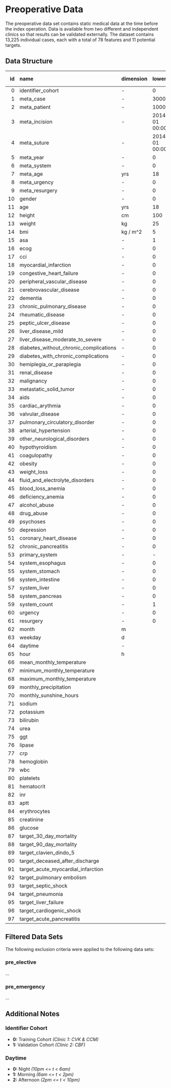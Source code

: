 # Preoperative Data

The preoperative data set contains static medical data at the time before the index operation. Data is available from two different and independent clinics so that results can be validated externally. The dataset contains 13,225 individual cases, each with a total of 78 features and 11 potential targets.

## Data Structure

|   id | name                                   | dimension   | lower_limit         | upper_limit         | type           |   count |   count (0) |   count (1) |   completeness |   completeness (0) |   completeness (1) | min                 | min (0)             | min (1)             | max                 | max (0)             | max (1)             |   unique |   unique (0) |   unique (1) |
| ---: | :------------------------------------- | :---------- | :------------------ | :------------------ | :------------- | ------: | ----------: | ----------: | -------------: | -----------------: | -----------------: | :------------------ | :------------------ | :------------------ | :------------------ | :------------------ | :------------------ | -------: | -----------: | -----------: |
|    0 | identifier_cohort                      | -           | 0                   | 1                   | Int64          |   13225 |        9185 |        4040 |         100    |             100    |             100    | 0.0                 | 0.0                 | 1.0                 | 1.0                 | 0.0                 | 1.0                 |        2 |            1 |            1 |
|    1 | meta_case                              | -           | 300000000           | 399999999           | float64        |   13225 |        9185 |        4040 |         100    |             100    |             100    | 302070451.0         | 302070451.0         | 307936727.0         | 381008918.0         | 381008918.0         | 316147162.0         |    13225 |         9185 |         4040 |
|    2 | meta_patient                           | -           | 1000000             | 99999999            | float64        |   13225 |        9185 |        4040 |         100    |             100    |             100    | 1000678.0           | 1002903.0           | 1000678.0           | 82731116.0          | 82731116.0          | 81041636.0          |    11243 |         8163 |         3123 |
|    3 | meta_incision                          | -           | 2014-01-01 00:00:00 | 2022-12-31 23:59:59 | datetime64[ns] |   13225 |        9185 |        4040 |         100    |             100    |             100    | 2014-01-02 08:38:00 | 2014-01-02 08:38:00 | 2014-01-13 08:30:00 | 2022-12-30 09:00:00 | 2022-12-29 08:57:00 | 2022-12-30 09:00:00 |    13052 |         9095 |         4033 |
|    4 | meta_suture                            | -           | 2014-01-01 00:00:00 | -                   | datetime64[ns] |   13225 |        9185 |        4040 |         100    |             100    |             100    | 2014-01-02 13:58:00 | 2014-01-02 13:58:00 | 2014-01-13 11:10:00 | 2022-12-30 11:51:00 | 2022-12-29 15:41:00 | 2022-12-30 11:51:00 |    13177 |         9155 |         4039 |
|    5 | meta_year                              | -           | 0                   | 8                   | Int64          |   13225 |        9185 |        4040 |         100    |             100    |             100    | 0                   | 0                   | 0                   | 8                   | 8                   | 8                   |        9 |            9 |            9 |
|    6 | meta_system                            | -           | 0                   | 4                   | Int64          |   13225 |        9185 |        4040 |         100    |             100    |             100    | 0                   | 0                   | 0                   | 4                   | 4                   | 4                   |        5 |            5 |            5 |
|    7 | meta_age                               | yrs         | 18                  | 120                 | float64        |   13225 |        9185 |        4040 |         100    |             100    |             100    | 18.0                | 18.0                | 18.0                | 218.0               | 218.0               | 122.0               |       84 |           80 |           83 |
|    8 | meta_urgency                           | -           | 0                   | 5                   | Int64          |   13048 |        9009 |        4039 |          98.66 |              98.08 |              99.98 | 0                   | 0                   | 0                   | 5                   | 5                   | 5                   |        6 |            6 |            6 |
|    9 | meta_resurgery                         | -           | 0                   | 1                   | Int64          |   13225 |        9185 |        4040 |         100    |             100    |             100    | 0                   | 0                   | 0                   | 1                   | 1                   | 1                   |        2 |            2 |            2 |
|   10 | gender                                 | -           | 0                   | 1                   | Int64          |   12573 |        8533 |        4040 |          95.07 |              92.9  |             100    | 0                   | 0                   | 0                   | 1                   | 1                   | 1                   |        2 |            2 |            2 |
|   11 | age                                    | yrs         | 18                  | 120                 | float64        |   13221 |        9183 |        4038 |          99.97 |              99.98 |              99.95 | 18.0                | 18.0                | 18.0                | 98.0                | 97.0                | 98.0                |       81 |           78 |           81 |
|   12 | height                                 | cm          | 100                 | 250                 | float64        |   10469 |        7397 |        3072 |          79.16 |              80.53 |              76.04 | 117.0               | 131.0               | 117.0               | 250.0               | 250.0               | 204.0               |       82 |           78 |           59 |
|   13 | weight                                 | kg          | 25                  | 300                 | float64        |   10496 |        7421 |        3075 |          79.36 |              80.79 |              76.11 | 30.0                | 30.0                | 30.0                | 230.0               | 230.0               | 216.0               |      231 |          216 |          121 |
|   14 | bmi                                    | kg / m^2    | 5                   | 100                 | float64        |   10468 |        7399 |        3069 |          79.15 |              80.56 |              75.97 | 10.4                | 10.4                | 10.6                | 69.7                | 69.7                | 68.2                |      485 |          474 |          282 |
|   15 | asa                                    | -           | 1                   | 6                   | Int64          |   10785 |        7697 |        3088 |          81.55 |              83.8  |              76.44 | 0                   | 0                   | 0                   | 4                   | 4                   | 4                   |        5 |            5 |            5 |
|   16 | ecog                                   | -           | 0                   | 5                   | Int64          |    8533 |        5696 |        2837 |          64.52 |              62.01 |              70.22 | 0                   | 0                   | 0                   | 2                   | 2                   | 2                   |        3 |            3 |            3 |
|   17 | cci                                    | -           | 0                   | 24                  | Int64          |   12181 |        9026 |        3155 |          92.11 |              98.27 |              78.09 | 0                   | 0                   | 0                   | 17                  | 17                  | 16                  |       18 |           18 |           17 |
|   18 | myocardial_infarction                  | -           | 0                   | 1                   | Int64          |   12181 |        9026 |        3155 |          92.11 |              98.27 |              78.09 | 0                   | 0                   | 0                   | 1                   | 1                   | 1                   |        2 |            2 |            2 |
|   19 | congestive_heart_failure               | -           | 0                   | 1                   | Int64          |   12181 |        9026 |        3155 |          92.11 |              98.27 |              78.09 | 0                   | 0                   | 0                   | 1                   | 1                   | 1                   |        2 |            2 |            2 |
|   20 | peripheral_vascular_disease            | -           | 0                   | 1                   | Int64          |   12181 |        9026 |        3155 |          92.11 |              98.27 |              78.09 | 0                   | 0                   | 0                   | 1                   | 1                   | 1                   |        2 |            2 |            2 |
|   21 | cerebrovascular_disease                | -           | 0                   | 1                   | Int64          |   12181 |        9026 |        3155 |          92.11 |              98.27 |              78.09 | 0                   | 0                   | 0                   | 1                   | 1                   | 1                   |        2 |            2 |            2 |
|   22 | dementia                               | -           | 0                   | 1                   | Int64          |   12181 |        9026 |        3155 |          92.11 |              98.27 |              78.09 | 0                   | 0                   | 0                   | 1                   | 1                   | 1                   |        2 |            2 |            2 |
|   23 | chronic_pulmonary_disease              | -           | 0                   | 1                   | Int64          |   12181 |        9026 |        3155 |          92.11 |              98.27 |              78.09 | 0                   | 0                   | 0                   | 1                   | 1                   | 1                   |        2 |            2 |            2 |
|   24 | rheumatic_disease                      | -           | 0                   | 1                   | Int64          |   12181 |        9026 |        3155 |          92.11 |              98.27 |              78.09 | 0                   | 0                   | 0                   | 1                   | 1                   | 1                   |        2 |            2 |            2 |
|   25 | peptic_ulcer_disease                   | -           | 0                   | 1                   | Int64          |   12181 |        9026 |        3155 |          92.11 |              98.27 |              78.09 | 0                   | 0                   | 0                   | 1                   | 1                   | 1                   |        2 |            2 |            2 |
|   26 | liver_disease_mild                     | -           | 0                   | 1                   | Int64          |   12181 |        9026 |        3155 |          92.11 |              98.27 |              78.09 | 0                   | 0                   | 0                   | 1                   | 1                   | 1                   |        2 |            2 |            2 |
|   27 | liver_disease_moderate_to_severe       | -           | 0                   | 1                   | Int64          |   12181 |        9026 |        3155 |          92.11 |              98.27 |              78.09 | 0                   | 0                   | 0                   | 1                   | 1                   | 1                   |        2 |            2 |            2 |
|   28 | diabetes_without_chronic_complications | -           | 0                   | 1                   | Int64          |   12181 |        9026 |        3155 |          92.11 |              98.27 |              78.09 | 0                   | 0                   | 0                   | 1                   | 1                   | 1                   |        2 |            2 |            2 |
|   29 | diabetes_with_chronic_complications    | -           | 0                   | 1                   | Int64          |   12181 |        9026 |        3155 |          92.11 |              98.27 |              78.09 | 0                   | 0                   | 0                   | 1                   | 1                   | 1                   |        2 |            2 |            2 |
|   30 | hemiplegia_or_paraplegia               | -           | 0                   | 1                   | Int64          |   12181 |        9026 |        3155 |          92.11 |              98.27 |              78.09 | 0                   | 0                   | 0                   | 1                   | 1                   | 1                   |        2 |            2 |            2 |
|   31 | renal_disease                          | -           | 0                   | 1                   | Int64          |   12181 |        9026 |        3155 |          92.11 |              98.27 |              78.09 | 0                   | 0                   | 0                   | 1                   | 1                   | 1                   |        2 |            2 |            2 |
|   32 | malignancy                             | -           | 0                   | 1                   | Int64          |   12181 |        9026 |        3155 |          92.11 |              98.27 |              78.09 | 0                   | 0                   | 0                   | 1                   | 1                   | 1                   |        2 |            2 |            2 |
|   33 | metastatic_solid_tumor                 | -           | 0                   | 1                   | Int64          |   12181 |        9026 |        3155 |          92.11 |              98.27 |              78.09 | 0                   | 0                   | 0                   | 1                   | 1                   | 1                   |        2 |            2 |            2 |
|   34 | aids                                   | -           | 0                   | 1                   | Int64          |   12181 |        9026 |        3155 |          92.11 |              98.27 |              78.09 | 0                   | 0                   | 0                   | 1                   | 1                   | 1                   |        2 |            2 |            2 |
|   35 | cardiac_arythmia                       | -           | 0                   | 1                   | Int64          |   12181 |        9026 |        3155 |          92.11 |              98.27 |              78.09 | 0                   | 0                   | 0                   | 1                   | 1                   | 1                   |        2 |            2 |            2 |
|   36 | valvular_disease                       | -           | 0                   | 1                   | Int64          |   12181 |        9026 |        3155 |          92.11 |              98.27 |              78.09 | 0                   | 0                   | 0                   | 1                   | 1                   | 1                   |        2 |            2 |            2 |
|   37 | pulmonary_circulatory_disorder         | -           | 0                   | 1                   | Int64          |   12181 |        9026 |        3155 |          92.11 |              98.27 |              78.09 | 0                   | 0                   | 0                   | 1                   | 1                   | 1                   |        2 |            2 |            2 |
|   38 | arterial_hypertension                  | -           | 0                   | 1                   | Int64          |   12181 |        9026 |        3155 |          92.11 |              98.27 |              78.09 | 0                   | 0                   | 0                   | 1                   | 1                   | 1                   |        2 |            2 |            2 |
|   39 | other_neurological_disorders           | -           | 0                   | 1                   | Int64          |   12181 |        9026 |        3155 |          92.11 |              98.27 |              78.09 | 0                   | 0                   | 0                   | 1                   | 1                   | 1                   |        2 |            2 |            2 |
|   40 | hypothyroidism                         | -           | 0                   | 1                   | Int64          |   12181 |        9026 |        3155 |          92.11 |              98.27 |              78.09 | 0                   | 0                   | 0                   | 1                   | 1                   | 1                   |        2 |            2 |            2 |
|   41 | coagulopathy                           | -           | 0                   | 1                   | Int64          |   12181 |        9026 |        3155 |          92.11 |              98.27 |              78.09 | 0                   | 0                   | 0                   | 1                   | 1                   | 1                   |        2 |            2 |            2 |
|   42 | obesity                                | -           | 0                   | 1                   | Int64          |   12181 |        9026 |        3155 |          92.11 |              98.27 |              78.09 | 0                   | 0                   | 0                   | 1                   | 1                   | 1                   |        2 |            2 |            2 |
|   43 | weight_loss                            | -           | 0                   | 1                   | Int64          |   12181 |        9026 |        3155 |          92.11 |              98.27 |              78.09 | 0                   | 0                   | 0                   | 1                   | 1                   | 1                   |        2 |            2 |            2 |
|   44 | fluid_and_electrolyte_disorders        | -           | 0                   | 1                   | Int64          |   12181 |        9026 |        3155 |          92.11 |              98.27 |              78.09 | 0                   | 0                   | 0                   | 1                   | 1                   | 1                   |        2 |            2 |            2 |
|   45 | blood_loss_anemia                      | -           | 0                   | 1                   | Int64          |   12181 |        9026 |        3155 |          92.11 |              98.27 |              78.09 | 0                   | 0                   | 0                   | 1                   | 1                   | 1                   |        2 |            2 |            2 |
|   46 | deficiency_anemia                      | -           | 0                   | 1                   | Int64          |   12181 |        9026 |        3155 |          92.11 |              98.27 |              78.09 | 0                   | 0                   | 0                   | 1                   | 1                   | 1                   |        2 |            2 |            2 |
|   47 | alcohol_abuse                          | -           | 0                   | 1                   | Int64          |   12181 |        9026 |        3155 |          92.11 |              98.27 |              78.09 | 0                   | 0                   | 0                   | 1                   | 1                   | 1                   |        2 |            2 |            2 |
|   48 | drug_abuse                             | -           | 0                   | 1                   | Int64          |   12181 |        9026 |        3155 |          92.11 |              98.27 |              78.09 | 0                   | 0                   | 0                   | 1                   | 1                   | 1                   |        2 |            2 |            2 |
|   49 | psychoses                              | -           | 0                   | 1                   | Int64          |   12181 |        9026 |        3155 |          92.11 |              98.27 |              78.09 | 0                   | 0                   | 0                   | 1                   | 1                   | 1                   |        2 |            2 |            2 |
|   50 | depression                             | -           | 0                   | 1                   | Int64          |   12181 |        9026 |        3155 |          92.11 |              98.27 |              78.09 | 0                   | 0                   | 0                   | 1                   | 1                   | 1                   |        2 |            2 |            2 |
|   51 | coronary_heart_disease                 | -           | 0                   | 1                   | Int64          |   12181 |        9026 |        3155 |          92.11 |              98.27 |              78.09 | 0                   | 0                   | 0                   | 1                   | 1                   | 1                   |        2 |            2 |            2 |
|   52 | chronic_pancreatitis                   | -           | 0                   | 1                   | Int64          |   12181 |        9026 |        3155 |          92.11 |              98.27 |              78.09 | 0                   | 0                   | 0                   | 1                   | 1                   | 1                   |        2 |            2 |            2 |
|   53 | primary_system                         | -           | -                   | -                   | object         |   13225 |        9185 |        4040 |         100    |             100    |             100    | esophagus           | esophagus           | esophagus           | stomach             | stomach             | stomach             |        5 |            5 |            5 |
|   54 | system_esophagus                       | -           | 0                   | 1                   | Int64          |   13225 |        9185 |        4040 |         100    |             100    |             100    | 0                   | 0                   | 0                   | 1                   | 1                   | 1                   |        2 |            2 |            2 |
|   55 | system_stomach                         | -           | 0                   | 1                   | Int64          |   13225 |        9185 |        4040 |         100    |             100    |             100    | 0                   | 0                   | 0                   | 1                   | 1                   | 1                   |        2 |            2 |            2 |
|   56 | system_intestine                       | -           | 0                   | 1                   | Int64          |   13225 |        9185 |        4040 |         100    |             100    |             100    | 0                   | 0                   | 0                   | 1                   | 1                   | 1                   |        2 |            2 |            2 |
|   57 | system_liver                           | -           | 0                   | 1                   | Int64          |   13225 |        9185 |        4040 |         100    |             100    |             100    | 0                   | 0                   | 0                   | 1                   | 1                   | 1                   |        2 |            2 |            2 |
|   58 | system_pancreas                        | -           | 0                   | 1                   | Int64          |   13225 |        9185 |        4040 |         100    |             100    |             100    | 0                   | 0                   | 0                   | 1                   | 1                   | 1                   |        2 |            2 |            2 |
|   59 | system_count                           | -           | 1                   | 5                   | float64        |   10534 |        6645 |        3889 |          79.65 |              72.35 |              96.26 | 1.0                 | 1.0                 | 1.0                 | 4.0                 | 4.0                 | 3.0                 |        4 |            4 |            3 |
|   60 | urgency                                | -           | 0                   | 5                   | Int64          |   13048 |        9009 |        4039 |          98.66 |              98.08 |              99.98 | 0                   | 0                   | 0                   | 5                   | 5                   | 5                   |        6 |            6 |            6 |
|   61 | resurgery                              | -           | 0                   | 1                   | Int64          |   13225 |        9185 |        4040 |         100    |             100    |             100    | 0                   | 0                   | 0                   | 1                   | 1                   | 1                   |        2 |            2 |            2 |
|   62 | month                                  | m           |               |               | Int64          |   13225 |        9185 |        4040 |         100    |             100    |             100    | 0                   | 0                   | 0                   | 11                  | 11                  | 11                  |       12 |           12 |           12 |
|   63 | weekday                                | d           |               |               | Int64          |   13225 |        9185 |        4040 |         100    |             100    |             100    | 0                   | 0                   | 0                   | 6                   | 6                   | 6                   |        7 |            7 |            7 |
|   64 | daytime                                | -           |               |               | Int64          |   13225 |        9185 |        4040 |         100    |             100    |             100    | 0                   | 0                   | 0                   | 2                   | 2                   | 2                   |        3 |            3 |            3 |
|   65 | hour                                   | h           |               |               | Int64          |   13225 |        9185 |        4040 |         100    |             100    |             100    | 0                   | 0                   | 0                   | 23                  | 23                  | 23                  |       24 |           24 |           24 |
|   66 | mean_monthly_temperature               |             |               |               | float64        |   13225 |        9185 |        4040 |         100    |             100    |             100    | -0.8                | -0.8                | -0.8                | 22.8                | 22.8                | 22.8                |       87 |           87 |           87 |
|   67 | minimum_monthly_temperature            |             |               |               | float64        |   13225 |        9185 |        4040 |         100    |             100    |             100    | -13.7               | -13.7               | -13.7               | 14.0                | 14.0                | 14.0                |       87 |           87 |           87 |
|   68 | maximum_monthly_temperature            |             |               |               | float64        |   13225 |        9185 |        4040 |         100    |             100    |             100    | 6.7                 | 6.7                 | 6.7                 | 38.5                | 38.5                | 38.5                |       94 |           94 |           94 |
|   69 | monthly_precipitation                  |             |               |               | float64        |   13225 |        9185 |        4040 |         100    |             100    |             100    | 1.3                 | 1.3                 | 1.3                 | 193.4               | 193.4               | 193.4               |       97 |           97 |           97 |
|   70 | monthly_sunshine_hours                 |             |               |               | float64        |   12967 |        9007 |        3960 |          98.05 |              98.06 |              98.02 | 14.1                | 14.1                | 14.1                | 340.4               | 340.4               | 340.4               |      103 |          103 |          103 |
|   71 | sodium                                 |             |               |               | float64        |   12742 |        8772 |        3970 |          96.35 |              95.5  |              98.27 | 102.0               | 102.0               | 120.0               | 169.0               | 169.0               | 158.0               |       43 |           41 |           37 |
|   72 | potassium                              |             |               |               | float64        |   13024 |        9052 |        3972 |          98.48 |              98.55 |              98.32 | 1.4                 | 1.4                 | 1.6                 | 8.4                 | 8.4                 | 8.2                 |       57 |           53 |           44 |
|   73 | bilirubin                              |             |               |               | float64        |    8224 |        7079 |        1145 |          62.19 |              77.07 |              28.34 | 0.0                 | 0.0                 | 0.0                 | 27.2                | 27.2                | 26.1                |      522 |          503 |          139 |
|   74 | urea                                   |             |               |               | float64        |    9503 |        6981 |        2522 |          71.86 |              76    |              62.43 | 3.0                 | 3.0                 | 4.0                 | 335.0               | 252.0               | 335.0               |      201 |          184 |          161 |
|   75 | ggt                                    |             |               |               | float64        |    9880 |        7157 |        2723 |          74.71 |              77.92 |              67.4  | 3.0                 | 3.0                 | 5.0                 | 4679.0              | 4679.0              | 2948.0              |      856 |          786 |          428 |
|   76 | lipase                                 |             |               |               | float64        |    8755 |        6645 |        2110 |          66.2  |              72.35 |              52.23 | 3.0                 | 3.0                 | 4.0                 | 5790.0              | 4781.0              | 5790.0              |      376 |          348 |          196 |
|   77 | crp                                    |             |               |               | float64        |    8715 |        6457 |        2258 |          65.9  |              70.3  |              55.89 | 0.3                 | 0.3                 | 0.3                 | 661.4               | 661.4               | 658.6               |     1762 |         1337 |         1003 |
|   78 | hemoglobin                             |             |               |               | float64        |   13076 |        9096 |        3980 |          98.87 |              99.03 |              98.51 | 3.3                 | 3.3                 | 4.5                 | 39.9                | 37.0                | 39.9                |      155 |          147 |          130 |
|   79 | wbc                                    |             |               |               | float64        |   13029 |        9074 |        3955 |          98.52 |              98.79 |              97.9  | 0.09                | 0.11                | 0.09                | 73.18               | 73.18               | 61.08               |     1858 |         1588 |         1311 |
|   80 | platelets                              |             |               |               | float64        |   13030 |        9075 |        3955 |          98.53 |              98.8  |              97.9  | 3.8                 | 3.8                 | 6.4                 | 1240.0              | 1119.0              | 1240.0              |      717 |          653 |          573 |
|   81 | hematocrit                             |             |               |               | float64        |    6593 |        5122 |        1471 |          49.85 |              55.76 |              36.41 | 0.189               | 0.19                | 0.189               | 65.2                | 65.2                | 64.3                |      635 |          601 |          382 |
|   82 | inr                                    |             |               |               | float64        |   12976 |        9032 |        3944 |          98.12 |              98.33 |              97.62 | 0.8                 | 0.8                 | 0.8                 | 8.0                 | 8.0                 | 8.0                 |      185 |          157 |          132 |
|   83 | aptt                                   |             |               |               | float64        |   10916 |        7632 |        3284 |          82.54 |              83.09 |              81.29 | 21.0                | 21.0                | 21.0                | 240.0               | 240.0               | 240.0               |      443 |          396 |          314 |
|   84 | erythrocytes                           |             |               |               | float64        |   13031 |        9076 |        3955 |          98.53 |              98.81 |              97.9  | 0.6                 | 0.6                 | 1.1                 | 7.4                 | 7.4                 | 7.2                 |       61 |           57 |           54 |
|   85 | creatinine                             |             |               |               | float64        |    9834 |        8505 |        1329 |          74.36 |              92.6  |              32.9  | 0.12                | 0.12                | 0.25                | 16.5                | 16.5                | 11.87               |      418 |          392 |          202 |
|   86 | glucose                                |             |               |               | float64        |    7152 |        5269 |        1883 |          54.08 |              57.37 |              46.61 | 1.0                 | 1.0                 | 38.0                | 752.0               | 722.0               | 752.0               |      309 |          286 |          218 |
|   87 | target_30_day_mortality                |             |               |               | Int64          |   10941 |        7541 |        3400 |          82.73 |              82.1  |              84.16 | 0                   | 0                   | 0                   | 1                   | 1                   | 1                   |        2 |            2 |            2 |
|   88 | target_90_day_mortality                |             |               |               | Int64          |    9879 |        6760 |        3119 |          74.7  |              73.6  |              77.2  | 0                   | 0                   | 0                   | 1                   | 1                   | 1                   |        2 |            2 |            2 |
|   89 | target_clavien_dindo_5                 |             |               |               | Int64          |   13225 |        9185 |        4040 |         100    |             100    |             100    | 0                   | 0                   | 0                   | 1                   | 1                   | 1                   |        2 |            2 |            2 |
|   90 | target_deceased_after_discharge        |             |               |               | Int64          |   12525 |        8758 |        3767 |          94.71 |              95.35 |              93.24 | 0                   | 0                   | 0                   | 1                   | 1                   | 1                   |        2 |            2 |            2 |
|   91 | target_acute_myocardial_infarction     |             |               |               | Int64          |   12245 |        9052 |        3193 |          92.59 |              98.55 |              79.03 | 0                   | 0                   | 0                   | 1                   | 1                   | 1                   |        2 |            2 |            2 |
|   92 | target_pulmonary embolism              |             |               |               | Int64          |   12245 |        9052 |        3193 |          92.59 |              98.55 |              79.03 | 0                   | 0                   | 0                   | 1                   | 1                   | 1                   |        2 |            2 |            2 |
|   93 | target_septic_shock                    |             |               |               | Int64          |   12245 |        9052 |        3193 |          92.59 |              98.55 |              79.03 | 0                   | 0                   | 0                   | 1                   | 1                   | 1                   |        2 |            2 |            2 |
|   94 | target_pneumonia                       |             |               |               | Int64          |   12245 |        9052 |        3193 |          92.59 |              98.55 |              79.03 | 0                   | 0                   | 0                   | 1                   | 1                   | 1                   |        2 |            2 |            2 |
|   95 | target_liver_failure                   |             |               |               | Int64          |   12245 |        9052 |        3193 |          92.59 |              98.55 |              79.03 | 0                   | 0                   | 0                   | 1                   | 1                   | 1                   |        2 |            2 |            2 |
|   96 | target_cardiogenic_shock               |             |               |               | Int64          |   12245 |        9052 |        3193 |          92.59 |              98.55 |              79.03 | 0                   | 0                   | 0                   | 1                   | 1                   | 1                   |        2 |            2 |            2 |
|   97 | target_acute_pancreatitis              |             |               |               | Int64          |   12245 |        9052 |        3193 |          92.59 |              98.55 |              79.03 | 0                   | 0                   | 0                   | 1                   | 1                   | 1                   |        2 |            2 |            2 |

## Filtered Data Sets

The following exclusion criteria were applied to the following data sets:

### pre_elective
...

### pre_emergency

...

## Additional Notes

### Identifier Cohort

- **0:** Training Cohort _(Clinic 1: CVK & CCM)_
- **1:** Validation Cohort _(Clinic 2: CBF)_

### Daytime
- **0:** Night _(10pm <= t < 6am)_
- **1:** Morning _(6am <= t < 2pm)_
- **2:** Afternoon _(2pm <= t < 10pm)_